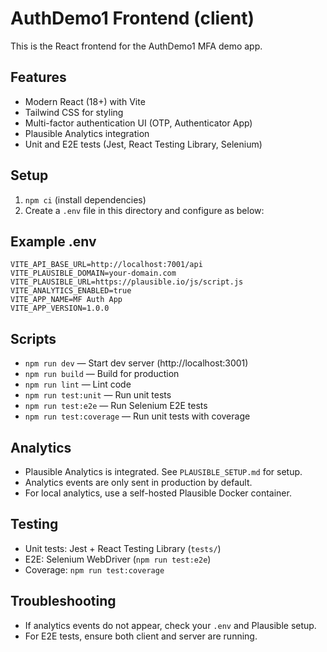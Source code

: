 # AuthDemo1 Frontend (client)

This is the React frontend for the AuthDemo1 MFA demo app.

## Features

- Modern React (18+) with Vite
- Tailwind CSS for styling
- Multi-factor authentication UI (OTP, Authenticator App)
- Plausible Analytics integration
- Unit and E2E tests (Jest, React Testing Library, Selenium)

## Setup

1. `npm ci` (install dependencies)
2. Create a `.env` file in this directory and configure as below:

## Example .env

```env
VITE_API_BASE_URL=http://localhost:7001/api
VITE_PLAUSIBLE_DOMAIN=your-domain.com
VITE_PLAUSIBLE_URL=https://plausible.io/js/script.js
VITE_ANALYTICS_ENABLED=true
VITE_APP_NAME=MF Auth App
VITE_APP_VERSION=1.0.0
```

## Scripts

- `npm run dev` — Start dev server (http://localhost:3001)
- `npm run build` — Build for production
- `npm run lint` — Lint code
- `npm run test:unit` — Run unit tests
- `npm run test:e2e` — Run Selenium E2E tests
- `npm run test:coverage` — Run unit tests with coverage

## Analytics

- Plausible Analytics is integrated. See `PLAUSIBLE_SETUP.md` for setup.
- Analytics events are only sent in production by default.
- For local analytics, use a self-hosted Plausible Docker container.

## Testing

- Unit tests: Jest + React Testing Library (`tests/`)
- E2E: Selenium WebDriver (`npm run test:e2e`)
- Coverage: `npm run test:coverage`

## Troubleshooting

- If analytics events do not appear, check your `.env` and Plausible setup.
- For E2E tests, ensure both client and server are running.

